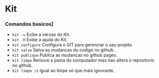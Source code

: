 # Kit

### Comandos basicos]

* ```kit -v``` Exibe a versao do Kit.
* ```kit -h``` Exibe a ajuda do Kit.
* ```kit configure``` Configura o GIT para gerenciar o seu projeto.
* ```kit salve``` Salva as mudancas do codigo no github.
* ```kit publique``` Publica as mudancas no github pages.
* ```kit limpe``` Remove a pasta do computador mas nao altera o repositorio no github.
* ```kit limpe /s``` Igual ao limpe só que mais ignorante.
